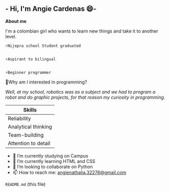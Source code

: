 ##                      - Hi, I'm Angie Cardenas 😄-


**About me**


I'm a colombian girl who wants to learn new things and take it to another level. 

    ⚡Nijepra school Student graduated


    ⚡Aspirant to bilingual


    ⚡Beginner programmer

💬Why am I interested in programming?

 *Well, at my school, robotics was as a subject and we had to program a robot and do graphic projects, for that reason my curiosity in programming.*


| Skills | 
| ------ | 
| Reliability | 
| Analytical thinking | 
| Team-building | 
| Attention to detail | 


- 🔭 I’m currently studying on Campus
- 🌱 I’m currently learning HTML and CSS
- 👯 I’m looking to collaborate on Python
- 📫 How to reach me: angienathalia.32276@gmail.com

`README.md` (this file)
